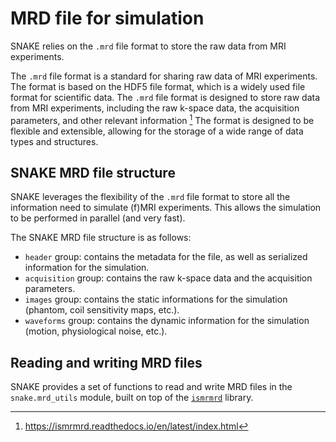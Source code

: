 # MRD file for simulation

SNAKE relies on the `.mrd` file format to store the raw data from MRI experiments.

The `.mrd` file format is a standard for sharing raw data of MRI experiments. 
The format is based on the HDF5 file format, which is a widely used file format for scientific data. 
The `.mrd` file format is designed to store raw data from MRI experiments, including the raw k-space data, the acquisition parameters, and other relevant information [^1]
The format is designed to be flexible and extensible, allowing for the storage of a wide range of data types and structures. 

[^1]: https://ismrmrd.readthedocs.io/en/latest/index.html 

## SNAKE MRD file structure 

SNAKE leverages the flexibility of the `.mrd` file format to store all the information need to simulate (f)MRI experiments. 
This allows the simulation to be performed in parallel (and very fast). 

The SNAKE MRD file structure is as follows: 

 - `header` group: contains the metadata for the file, as well as serialized information for the simulation. 
 - `acquisition` group: contains the raw k-space data and the acquisition parameters. 
 - `images` group: contains the static informations for the simulation (phantom, coil sensitivity maps, etc.).
 - `waveforms` group: contains the dynamic information for the simulation (motion, physiological noise, etc.).
 
 
## Reading and writing MRD files

SNAKE provides a set of functions to read and write MRD files in the `snake.mrd_utils` module, built on top of the [`ismrmrd`](https://github.com/ismrmrd/ismrmrd-python) library. 




 


